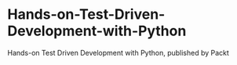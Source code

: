 


# Hands-on-Test-Driven-Development-with-Python
Hands-on Test Driven Development with Python, published by Packt
